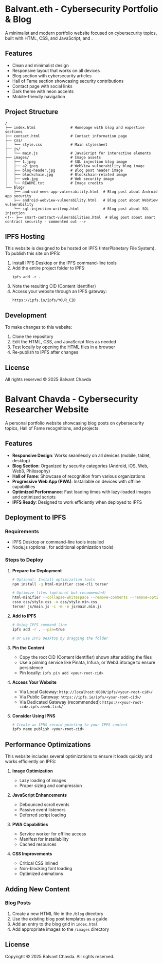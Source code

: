 # Balvant.eth - Cybersecurity Portfolio & Blog

A minimalist and modern portfolio website focused on cybersecurity topics, built with HTML, CSS, and JavaScript, and .

## Features

- Clean and minimalist design
- Responsive layout that works on all devices
- Blog section with cybersecurity articles
- Hall of Fame section showcasing security contributions
- Contact page with social links
- Dark theme with neon accents
- Mobile-friendly navigation

## Project Structure

```
/
├── index.html                # Homepage with blog and expertise sections
├── contact.html              # Contact information page
├── css/
│   └── style.css             # Main stylesheet
├── js/
│   └── main.js               # JavaScript for interactive elements
├── images/                   # Image assets
│   ├── 1.jpeg                # SQL injection blog image
│   ├── a2.jpeg               # WebView vulnerability blog image
│   ├── blog-header.jpg       # Blog post header image
│   ├── blockchain.jpg        # Blockchain-related image
│   ├── web.jpg               # Web security image
│   └── README.txt            # Image credits
└── blog/
    ├── android-news-app-vulnerability.html  # Blog post about Android app security
    ├── android-webview-vulnerability.html   # Blog post about WebView vulnerability
    └── sql-injection-writeup.html           # Blog post about SQL injection
<!-- ├── smart-contract-vulnerabilities.html  # Blog post about smart contract security - commented out -->
```

## IPFS Hosting

This website is designed to be hosted on IPFS (InterPlanetary File System). To publish this site on IPFS:

1. Install IPFS Desktop or the IPFS command-line tools
2. Add the entire project folder to IPFS:
   ```
   ipfs add -r .
   ```
3. Note the resulting CID (Content Identifier)
4. Access your website through an IPFS gateway:
   ```
   https://ipfs.io/ipfs/YOUR_CID
   ```

## Development

To make changes to this website:

1. Clone the repository
2. Edit the HTML, CSS, and JavaScript files as needed
3. Test locally by opening the HTML files in a browser
4. Re-publish to IPFS after changes

## License

All rights reserved © 2025 Balvant Chavda

# Balvant Chavda - Cybersecurity Researcher Website

A personal portfolio website showcasing blog posts on cybersecurity topics, Hall of Fame recognitions, and projects.

## Features

- **Responsive Design**: Works seamlessly on all devices (mobile, tablet, desktop)
- **Blog Section**: Organized by security categories (Android, iOS, Web, Web3, Philosophy)
- **Hall of Fame**: Showcase of recognition from various organizations
- **Progressive Web App (PWA)**: Installable on devices with offline capabilities
- **Optimized Performance**: Fast loading times with lazy-loaded images and optimized scripts
- **IPFS Ready**: Designed to work efficiently when deployed to IPFS

## Deployment to IPFS

### Requirements

- IPFS Desktop or command-line tools installed
- Node.js (optional, for additional optimization tools)

### Steps to Deploy

1. **Prepare for Deployment**
   ```bash
   # Optional: Install optimization tools
   npm install -g html-minifier csso-cli terser
   
   # Optimize files (optional but recommended)
   html-minifier --collapse-whitespace --remove-comments --remove-optional-tags --remove-redundant-attributes --remove-script-type-attributes --remove-tag-whitespace --use-short-doctype --minify-css true --minify-js true index.html -o index.min.html
   csso css/style.css -o css/style.min.css
   terser js/main.js -c -m -o js/main.min.js
   ```

2. **Add to IPFS**
   ```bash
   # Using IPFS command line
   ipfs add -r . --pin=true
   
   # Or use IPFS Desktop by dragging the folder
   ```

3. **Pin the Content**
   - Copy the root CID (Content Identifier) shown after adding the files
   - Use a pinning service like Pinata, Infura, or Web3.Storage to ensure persistence
   - Pin locally: `ipfs pin add <your-root-cid>`

4. **Access Your Website**
   - Via Local Gateway: `http://localhost:8080/ipfs/<your-root-cid>/`
   - Via Public Gateway: `https://ipfs.io/ipfs/<your-root-cid>/`
   - Via Dedicated Gateway (recommended): `https://<your-root-cid>.ipfs.dweb.link/`

5. **Consider Using IPNS**
   ```bash
   # Create an IPNS record pointing to your IPFS content
   ipfs name publish <your-root-cid>
   ```

## Performance Optimizations

This website includes several optimizations to ensure it loads quickly and works efficiently on IPFS:

1. **Image Optimization**
   - Lazy loading of images
   - Proper sizing and compression

2. **JavaScript Enhancements**
   - Debounced scroll events
   - Passive event listeners
   - Deferred script loading

3. **PWA Capabilities**
   - Service worker for offline access
   - Manifest for installability
   - Cached resources

4. **CSS Improvements**
   - Critical CSS inlined
   - Non-blocking font loading
   - Optimized animations

## Adding New Content

### Blog Posts

1. Create a new HTML file in the `/blog` directory
2. Use the existing blog post templates as a guide
3. Add an entry to the blog grid in `index.html`
4. Add appropriate images to the `/images` directory

## License

Copyright © 2025 Balvant Chavda. All rights reserved.